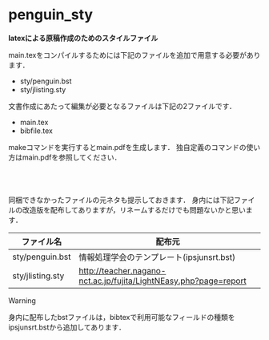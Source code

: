 # penguin_sty

**latexによる原稿作成のためのスタイルファイル**  

main.texをコンパイルするためには下記のファイルを追加で用意する必要があります．
- sty/penguin.bst
- sty/jlisting.sty

文書作成にあたって編集が必要となるファイルは下記の2ファイルです．
- main.tex
- bibfile.tex

makeコマンドを実行するとmain.pdfを生成します．
独自定義のコマンドの使い方はmain.pdfを参照してください．

<br><br><br>
同梱できなかったファイルの元ネタも提示しておきます．
身内には下記ファイルの改造版を配布してありますが，リネームするだけでも問題ないかと思います．

|ファイル名|配布元|
|----------|------|
|sty/penguin.bst |情報処理学会のテンプレート(ipsjunsrt.bst)|
|sty/jlisting.sty|http://teacher.nagano-nct.ac.jp/fujita/LightNEasy.php?page=report|

> [!WARNING]
> 身内に配布したbstファイルは，bibtexで利用可能なフィールドの種類をipsjunsrt.bstから追加してあります．
